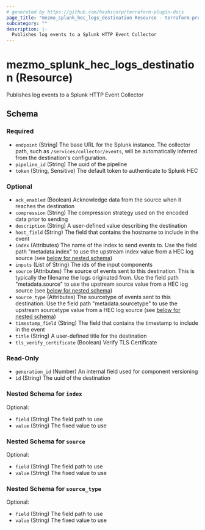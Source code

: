 ```yaml
---
# generated by https://github.com/hashicorp/terraform-plugin-docs
page_title: "mezmo_splunk_hec_logs_destination Resource - terraform-provider-mezmo"
subcategory: ""
description: |-
  Publishes log events to a Splunk HTTP Event Collector
---
```


# mezmo_splunk_hec_logs_destination (Resource)

Publishes log events to a Splunk HTTP Event Collector



<!-- schema generated by tfplugindocs -->
## Schema

### Required

- `endpoint` (String) The base URL for the Splunk instance. The collector path, such as `/services/collector/events`, will be automatically inferred from the destination's configuration.
- `pipeline_id` (String) The uuid of the pipeline
- `token` (String, Sensitive) The default token to authenticate to Splunk HEC

### Optional

- `ack_enabled` (Boolean) Acknowledge data from the source when it reaches the destination
- `compression` (String) The compression strategy used on the encoded data prior to sending
- `description` (String) A user-defined value describing the destination
- `host_field` (String) The field that contains the hostname to include in the event
- `index` (Attributes) The name of the index to send events to. Use the field path  "metadata.index" to use the upstream index value from a HEC log source (see [below for nested schema](#nestedatt--index))
- `inputs` (List of String) The ids of the input components
- `source` (Attributes) The source of events sent to this destination. This is typically the filename the logs originated from. Use the field path "metadata.source" to use the upstream source value from a HEC log source (see [below for nested schema](#nestedatt--source))
- `source_type` (Attributes) The sourcetype of events sent to this destination. Use the field path "metadata.sourcetype" to use the upstream sourcetype value from a HEC log source (see [below for nested schema](#nestedatt--source_type))
- `timestamp_field` (String) The field that contains the timestamp to include in the event
- `title` (String) A user-defined title for the destination
- `tls_verify_certificate` (Boolean) Verify TLS Certificate

### Read-Only

- `generation_id` (Number) An internal field used for component versioning
- `id` (String) The uuid of the destination

<a id="nestedatt--index"></a>
### Nested Schema for `index`

Optional:

- `field` (String) The field path to use
- `value` (String) The fixed value to use


<a id="nestedatt--source"></a>
### Nested Schema for `source`

Optional:

- `field` (String) The field path to use
- `value` (String) The fixed value to use


<a id="nestedatt--source_type"></a>
### Nested Schema for `source_type`

Optional:

- `field` (String) The field path to use
- `value` (String) The fixed value to use
